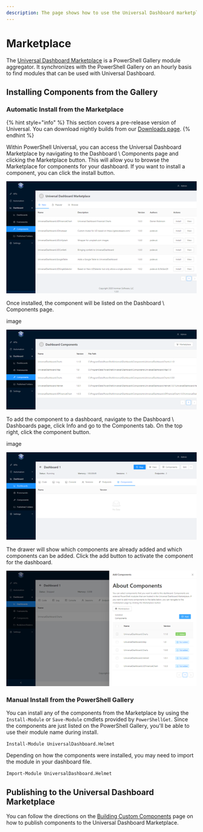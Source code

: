 ```yaml
---
description: The page shows how to use the Universal Dashboard marketplace.
---
```


# Marketplace

The [Universal Dashboard Marketplace](https://marketplace.universaldashboard.io/) is a PowerShell Gallery module aggregator. It synchronizes with the PowerShell Gallery on an hourly basis to find modules that can be used with Universal Dashboard. 

## Installing Components from the Gallery 

### Automatic Install from the Marketplace

{% hint style="info" %}
This section covers a pre-release version of Universal. You can download nightly builds from our [Downloads page](https://ironmansoftware.com/downloads).
{% endhint %}

Within PowerShell Universal, you can access the Universal Dashboard Marketplace by navigating to the Dashboard \ Components page and clicking the Marketplace button. This will allow you to browse the Marketplace for components for your dashboard. If you want to install a component, you can click the install button.

![](../.gitbook/assets/image%20%28104%29.png)

Once installed, the component will be listed on the Dashboard \ Components page. 

image 

![](../.gitbook/assets/image%20%28106%29.png)

To add the component to  a dashboard, navigate to the Dashboard \ Dashboards page, click Info and go to the Components tab. On the top right, click the component button.

image

![](../.gitbook/assets/image%20%28103%29.png)

The drawer will show which components are already added and which components can be added. Click the add button to activate the component for the dashboard. 

![](../.gitbook/assets/image%20%28105%29.png)

### Manual Install from the PowerShell Gallery

You can install any of the components from the Marketplace by using the `Install-Module` or `Save-Module` cmdlets provided by `PowerShellGet`. Since the components are just listed on the PowerShell Gallery, you'll be able to use their module name during install. 

```text
Install-Module UniversalDashboard.Helmet
```

Depending on how the components were installed, you may need to import the module in your dashboard file.

```text
Import-Module UniversalDashboard.Helmet
```

## Publishing to the Universal Dashboard Marketplace

You can follow the directions on the [Building Custom Components](components/building-custom-components.md#publishing-to-the-marketplace) page on how to publish components to the Universal Dashboard Marketplace. 

